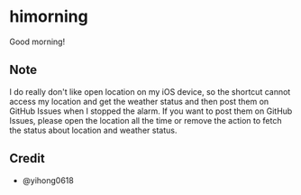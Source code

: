 # himorning

Good morning!

## Note

I do really don't like open location on my iOS device, so the shortcut cannot access my location and get the weather status and then post them on GitHub Issues when I stopped the alarm. If you want to post them on GitHub Issues, please open the location all the time or remove the action to fetch the status about location and weather status.

## Credit

- @yihong0618
